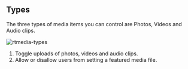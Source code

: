 ## Types

The three types of media items you can control are Photos, Videos and Audio clips.

![rtmedia-types](https://cloud.githubusercontent.com/assets/1140051/7365620/976b327e-edaf-11e4-9456-20edb0e7053f.png)

1. Toggle uploads of photos, videos and audio clips.
2. Allow or disallow users from setting a featured media file.
